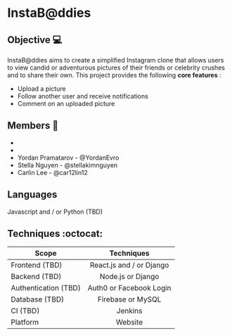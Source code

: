 # InstaB@ddies

## Objective :computer:
InstaB@ddies aims to create a simplified Instagram clone that allows users to view candid or adventurous pictures of their friends or celebrity crushes and to share their own. This project provides the following **core features** :
* Upload a picture
* Follow another user and receive notifications
* Comment on an uploaded picture

## Members :bust_in_silhouette:
*
*
* Yordan Pramatarov - @YordanEvro
* Stella Nguyen - @stellakimnguyen
* Carlin Lee - @car12lin12

## Languages
Javascript and / or Python (TBD)

## Techniques :octocat:
| Scope                 | Techniques               |
| --------------        |:-----------------------: |
| Frontend (TBD)        | React.js and / or Django |
| Backend (TBD)         | Node.js or Django        |
| Authentication (TBD)  | Auth0 or Facebook Login  |
| Database (TBD)        | Firebase or MySQL        |
| CI (TBD)              | Jenkins                  |
| Platform              | Website                  |
